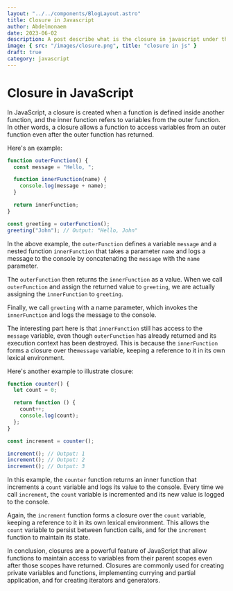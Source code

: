 ```yaml
---
layout: "../../components/BlogLayout.astro"
title: Closure in Javascript
author: Abdelmonaem
date: 2023-06-02
description: A post describe what is the closure in javascript under the hood.
image: { src: "/images/closure.png", title: "closure in js" }
draft: true
category: javascript
---
```


# Closure in JavaScript

In JavaScript, a closure is created when a function is defined inside another function, and the inner function refers to variables from the outer function. In other words, a closure allows a function to access variables from an outer function even after the outer function has returned.

Here's an example:

```javascript
function outerFunction() {
  const message = "Hello, ";

  function innerFunction(name) {
    console.log(message + name);
  }

  return innerFunction;
}

const greeting = outerFunction();
greeting("John"); // Output: "Hello, John"
```

In the above example, the `outerFunction` defines a variable `message` and a nested function `innerFunction` that takes a parameter `name` and logs a message to the console by concatenating the `message` with the `name` parameter.

The `outerFunction` then returns the `innerFunction` as a value. When we call `outerFunction` and assign the returned value to `greeting`, we are actually assigning the `innerFunction` to `greeting`.

Finally, we call `greeting` with a name parameter, which invokes the `innerFunction` and logs the message to the console.

The interesting part here is that `innerFunction` still has access to the `message` variable, even though `outerFunction` has already returned and its execution context has been destroyed. This is because the `innerFunction` forms a closure over the`message` variable, keeping a reference to it in its own lexical environment.

Here's another example to illustrate closure:

```javascript
function counter() {
  let count = 0;

  return function () {
    count++;
    console.log(count);
  };
}

const increment = counter();

increment(); // Output: 1
increment(); // Output: 2
increment(); // Output: 3
```

In this example, the `counter` function returns an inner function that increments a `count` variable and logs its value to the console. Every time we call `increment`, the `count` variable is incremented and its new value is logged to the console.

Again, the `increment` function forms a closure over the `count` variable, keeping a reference to it in its own lexical environment. This allows the `count` variable to persist between function calls, and for the `increment` function to maintain its state.

In conclusion, closures are a powerful feature of JavaScript that allow functions to maintain access to variables from their parent scopes even after those scopes have returned. Closures are commonly used for creating private variables and functions, implementing currying and partial application, and for creating iterators and generators.
